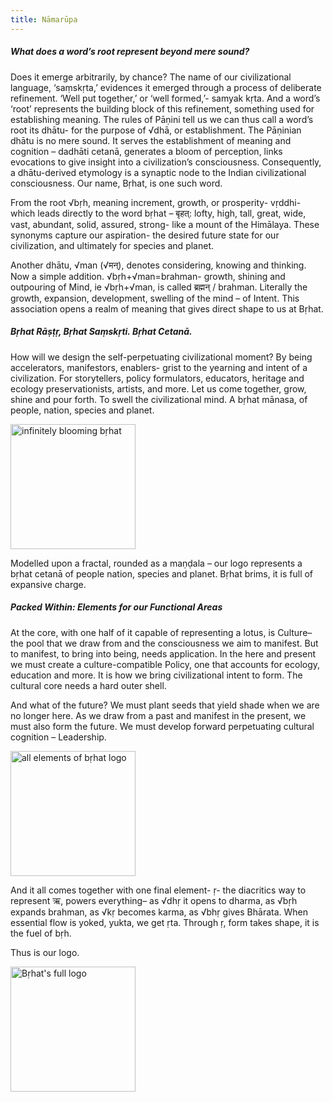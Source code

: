```yaml
---
title: Nāmarūpa
---
```


##### What does a word’s root represent beyond mere sound?

Does it emerge arbitrarily, by chance? The name of our civilizational language, ‘saṃskṛta,’ evidences it emerged through a process of deliberate refinement. ‘Well put together,’ or ‘well formed,’- samyak kṛta. And a word’s ‘root’ represents the building block of this refinement, something used for establishing meaning. The rules of Pāṇini tell us we can thus call a word’s root its dhātu- for the purpose of √dhā, or establishment. The Pāṇinian dhātu is no mere sound. It serves the establishment of meaning and cognition – dadhāti cetanā, generates a bloom of perception, links evocations to give insight into a civilization’s consciousness. Consequently, a dhātu-derived etymology is a synaptic node to the Indian civilizational consciousness. Our name, Bṛhat, is one such word.

From the root √bṛh, meaning increment, growth, or prosperity- vṛddhi- which leads directly to the word bṛhat – बृहत्: lofty, high, tall, great, wide, vast, abundant, solid, assured, strong- like a mount of the Himālaya. These synonyms capture our aspiration- the desired future state for our civilization, and ultimately for species and planet.

Another dhātu, √man (√मन्), denotes considering, knowing and thinking. Now a simple addition. √bṛh+√man=brahman- growth, shining and outpouring of Mind, ie √bṛh+√man, is called ब्रह्मन् / brahman. Literally the growth, expansion, development, swelling of the mind – of Intent. This association opens a realm of meaning that gives direct shape to us at Bṛhat.

##### Bṛhat Rāṣṭṛ, Bṛhat Saṃskṛti. Bṛhat Cetanā.

How will we design the self-perpetuating civilizational moment? By being accelerators, manifestors, enablers- grist to the yearning and intent of a civilization. For storytellers, policy formulators, educators, heritage and ecology preservationists, artists, and more. Let us come together, grow, shine and pour forth. To swell the civilizational mind. A bṛhat mānasa, of people, nation, species and planet.

<img class="bloomer" src="/images/infinitelyblooming.gif" alt="infinitely blooming bṛhat" />

Modelled upon a fractal, rounded as a maṇḍala – our logo represents a bṛhat cetanā of people nation, species and planet. Bṛhat brims, it is full of expansive charge.

##### Packed Within: Elements for our Functional Areas

At the core, with one half of it capable of representing a lotus, is Culture– the pool that we draw from and the consciousness we aim to manifest. But to manifest, to bring into being, needs application. In the here and present we must create a culture-compatible Policy, one that accounts for ecology, education and more. It is how we bring civilizational intent to form. The cultural core needs a hard outer shell.

And what of the future? We must plant seeds that yield shade when we are no longer here. As we draw from a past and manifest in the present, we must also form the future. We must develop forward perpetuating cultural cognition – Leadership.

<img class="segments mb-2" src="/images/allelems.png" alt="all elements of bṛhat logo" />

And it all comes together with one final element- ṛ- the diacritics way to represent ऋ, powers everything– as √dhṛ it opens to dharma, as √bṛh expands brahman, as √kṛ becomes karma, as √bhṛ gives Bhārata. When essential flow is yoked, yukta, we get ṛta. Through ṛ, form takes shape, it is the fuel of bṛh.

Thus is our logo.

<img class="thelogo" src="/images/brhatlogos/horizontalblack.png" alt="Bṛhat's full logo" />

<style>
img { object-fit: contain; width: 200px;}
</style>